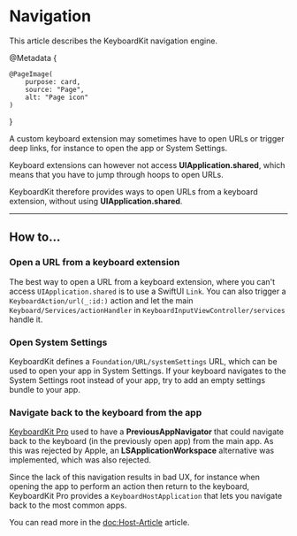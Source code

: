 # Navigation

This article describes the KeyboardKit navigation engine.

@Metadata {

    @PageImage(
        purpose: card,
        source: "Page",
        alt: "Page icon"
    )
}

A custom keyboard extension may sometimes have to open URLs or trigger deep links, for instance to open the app or System Settings.

Keyboard extensions can however not access **UIApplication.shared**, which means that you have to jump through hoops to open URLs.

KeyboardKit therefore provides ways to open URLs from a keyboard extension, without using **UIApplication.shared**.


---


## How to...


### Open a URL from a keyboard extension

The best way to open a URL from a keyboard extension, where you can't access `UIApplication.shared` is to use a SwiftUI `Link`. You can also trigger a ``KeyboardAction/url(_:id:)`` action and let the main ``Keyboard/Services/actionHandler`` in ``KeyboardInputViewController/services`` handle it.



### Open System Settings

KeyboardKit defines a ``Foundation/URL/systemSettings`` URL, which can be used to open your app in System Settings. If your keyboard navigates to the System Settings root instead of your app, try to add an empty settings bundle to your app. 


### Navigate back to the keyboard from the app

[KeyboardKit Pro][Pro] used to have a **PreviousAppNavigator** that could navigate back to the keyboard (in the previously open app) from the main app. As this was rejected by Apple, an **LSApplicationWorkspace** alternative was implemented, which was also rejected.

Since the lack of this navigation results in bad UX, for instance when opening the app to perform an action then return to the keyboard, KeyboardKit Pro provides a ``KeyboardHostApplication`` that lets you navigate back to the most common apps. 

You can read more in the <doc:Host-Article> article.


[Pro]: https://github.com/KeyboardKit/KeyboardKitPro   
